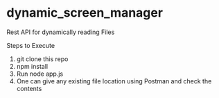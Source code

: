 # dynamic_screen_manager
Rest API for dynamically reading Files

Steps to Execute

1) git clone this repo
2) npm install
3) Run node app.js
4) One can give any existing file location using Postman and check the contents
